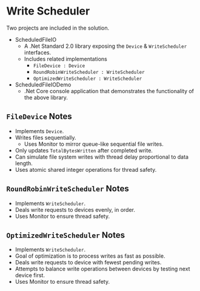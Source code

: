 # Write Scheduler

Two projects are included in the solution.

- ScheduledFileIO
  - A .Net Standard 2.0 library exposing the `Device` & `WriteScheduler` interfaces.
  - Includes related implementations
    - `FileDevice : Device`
    - `RoundRobinWriteScheduler : WriteScheduler`
    - `OptimizedWriteScheduler : WriteScheduler`
- ScheduledFileIODemo
  - .Net Core console application that demonstrates the functionality of the above library.

## `FileDevice` Notes

- Implements `Device`.
- Writes files sequentially.
  - Uses Monitor to mirror queue-like sequential file writes.
- Only updates `TotalBytesWritten` after completed write.
- Can simulate file system writes with thread delay proportional to data length.
- Uses atomic shared integer operations for thread safety.

## `RoundRobinWriteScheduler` Notes

- Implements `WriteScheduler`.
- Deals write requests to devices evenly, in order.
- Uses Monitor to ensure thread safety.

## `OptimizedWriteScheduler` Notes

- Implements `WriteScheduler`.
- Goal of optimization is to process writes as fast as possible.
- Deals write requests to device with fewest pending writes.
- Attempts to balance write operations between devices by testing next device first.
- Uses Monitor to ensure thread safety.